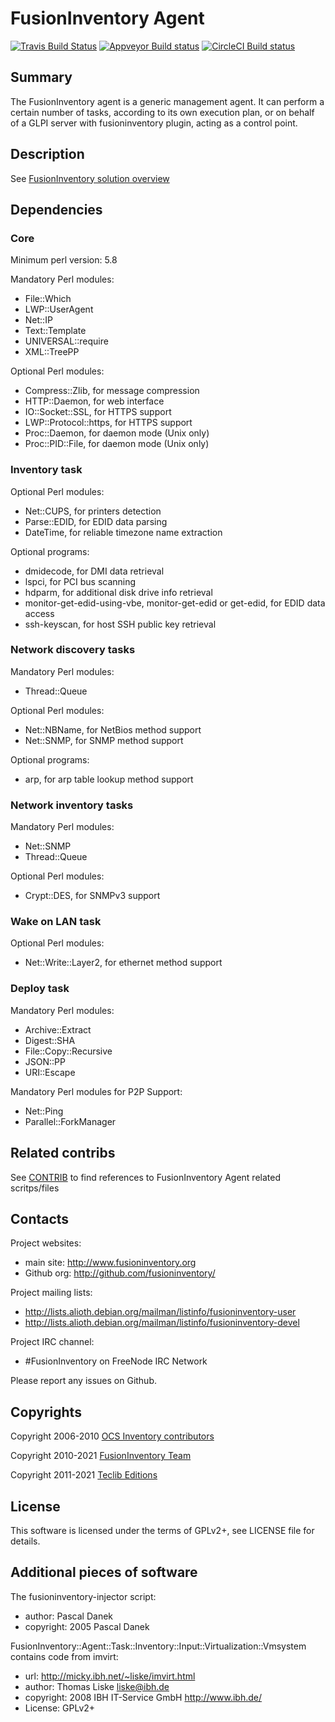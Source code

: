 # FusionInventory Agent

[![Travis Build Status](https://travis-ci.org/fusioninventory/fusioninventory-agent.svg?branch=develop)](https://travis-ci.org/fusioninventory/fusioninventory-agent)
[![Appveyor Build status](https://ci.appveyor.com/api/projects/status/f2oh6p3qnr2bck1b?svg=true)](https://ci.appveyor.com/project/fusioninventory/fusioninventory-agent)
[![CircleCI Build status](https://circleci.com/gh/fusioninventory/fusioninventory-agent.svg?style=svg)](https://circleci.com/gh/fusioninventory/fusioninventory-agent)

## Summary

The FusionInventory agent is a generic management agent. It can perform a
certain number of tasks, according to its own execution plan, or on behalf of a
GLPI server with fusioninventory plugin, acting as a control point.

## Description

See [FusionInventory solution overview](http://fusioninventory.org/overview/)

## Dependencies

### Core

Minimum perl version: 5.8

Mandatory Perl modules:

* File::Which
* LWP::UserAgent
* Net::IP
* Text::Template
* UNIVERSAL::require
* XML::TreePP

Optional Perl modules:

* Compress::Zlib, for message compression
* HTTP::Daemon, for web interface
* IO::Socket::SSL, for HTTPS support
* LWP::Protocol::https, for HTTPS support
* Proc::Daemon, for daemon mode (Unix only)
* Proc::PID::File, for daemon mode (Unix only)

### Inventory task

Optional Perl modules:

* Net::CUPS, for printers detection
* Parse::EDID, for EDID data parsing
* DateTime, for reliable timezone name extraction

Optional programs:

* dmidecode, for DMI data retrieval
* lspci, for PCI bus scanning
* hdparm, for additional disk drive info retrieval
* monitor-get-edid-using-vbe, monitor-get-edid or get-edid, for EDID data access
* ssh-keyscan, for host SSH public key retrieval

### Network discovery tasks

Mandatory Perl modules:

* Thread::Queue

Optional Perl modules:

* Net::NBName, for NetBios method support
* Net::SNMP, for SNMP method support

Optional programs:

* arp, for arp table lookup method support

### Network inventory tasks

Mandatory Perl modules:

* Net::SNMP
* Thread::Queue

Optional Perl modules:

* Crypt::DES, for SNMPv3 support

### Wake on LAN task

Optional Perl modules:

* Net::Write::Layer2, for ethernet method support

### Deploy task

Mandatory Perl modules:

* Archive::Extract
* Digest::SHA
* File::Copy::Recursive
* JSON::PP
* URI::Escape

Mandatory Perl modules for P2P Support:
* Net::Ping
* Parallel::ForkManager

## Related contribs

See [CONTRIB](CONTRIB.md) to find references to FusionInventory Agent related scritps/files

## Contacts

Project websites:

* main site: <http://www.fusioninventory.org>
* Github org: <http://github.com/fusioninventory/>

Project mailing lists:

* <http://lists.alioth.debian.org/mailman/listinfo/fusioninventory-user>
* <http://lists.alioth.debian.org/mailman/listinfo/fusioninventory-devel>

Project IRC channel:

* #FusionInventory on FreeNode IRC Network

Please report any issues on Github.

## Copyrights

Copyright 2006-2010 [OCS Inventory contributors](https://www.ocsinventory-ng.org/)

Copyright 2010-2021 [FusionInventory Team](https://fusioninventory.org)

Copyright 2011-2021 [Teclib Editions](https://www.teclib-edition.com/)

## License

This software is licensed under the terms of GPLv2+, see LICENSE file for
details.

## Additional pieces of software

The fusioninventory-injector script:

* author: Pascal Danek
* copyright: 2005 Pascal Danek

FusionInventory::Agent::Task::Inventory::Input::Virtualization::Vmsystem
contains code from imvirt:

* url: <http://micky.ibh.net/~liske/imvirt.html>
* author: Thomas Liske <liske@ibh.de>
* copyright: 2008 IBH IT-Service GmbH <http://www.ibh.de/>
* License: GPLv2+
